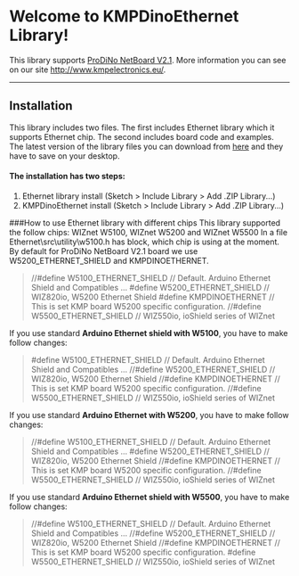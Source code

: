 Welcome to KMPDinoEthernet Library!
===================


This library supports [ProDiNo NetBoard V2.1](http://www.kmpelectronics.eu/en-us/products/prodinoethernet.aspx). More information you can see on our site http://www.kmpelectronics.eu/.

----------

Installation
-------------

This library includes two files. The first includes Ethernet library which it supports Ethernet chip. The second includes board code and examples. The latest version of the library files you can download from [here](https://github.com/kmpelectronics/Arduino/tree/master/KMPDinoEthernet/Releases/Last) and they have to save on your desktop.
#### The installation has two steps:
1. Ethernet library install (Sketch > Include Library > Add .ZIP Library...)
2. KMPDinoEthernet install (Sketch > Include Library > Add .ZIP Library...)

###How to use Ethernet library with different chips 
This library supported the follow chips: WIZnet  W5100, WIZnet  W5200 and WIZnet  W5500
In a file Ethernet\src\utility\w5100.h has block, which chip is using  at the moment.
By default for ProDiNo NetBoard V2.1 board we use W5200_ETHERNET_SHIELD and KMPDINOETHERNET.

>//#define W5100_ETHERNET_SHIELD // Default. Arduino Ethernet Shield and Compatibles ...
>#define W5200_ETHERNET_SHIELD // WIZ820io, W5200 Ethernet Shield 
>#define KMPDINOETHERNET // This is set KMP board W5200 specific configuration.
>//#define W5500_ETHERNET_SHIELD   // WIZ550io, ioShield series of WIZnet

If you use standard **Arduino Ethernet shield with W5100**, you have to make follow changes:
>  #define W5100_ETHERNET_SHIELD // Default. Arduino Ethernet Shield and Compatibles ...
>//#define W5200_ETHERNET_SHIELD // WIZ820io, W5200 Ethernet Shield 
>//#define KMPDINOETHERNET // This is set KMP board W5200 specific configuration.
>//#define W5500_ETHERNET_SHIELD   // WIZ550io, ioShield series of WIZnet

If you use standard **Arduino Ethernet with W5200**, you have to make follow changes:
>//#define W5100_ETHERNET_SHIELD // Default. Arduino Ethernet Shield and Compatibles ...
>  #define W5200_ETHERNET_SHIELD // WIZ820io, W5200 Ethernet Shield 
>//#define KMPDINOETHERNET // This is set KMP board W5200 specific configuration.
>//#define W5500_ETHERNET_SHIELD   // WIZ550io, ioShield series of WIZnet

If you use standard **Arduino Ethernet shield with W5500**, you have to make follow changes:
>//#define W5100_ETHERNET_SHIELD // Default. Arduino Ethernet Shield and Compatibles ...
>//#define W5200_ETHERNET_SHIELD // WIZ820io, W5200 Ethernet Shield 
>//#define KMPDINOETHERNET // This is set KMP board W5200 specific configuration.
>  #define W5500_ETHERNET_SHIELD   // WIZ550io, ioShield series of WIZnet
